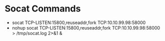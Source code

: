 # Socat Commands
- socat TCP-LISTEN:15800,reuseaddr,fork TCP:10.10.99.98:58000
- nohup socat TCP-LISTEN:15800,reuseaddr,fork TCP:10.10.99.98:58000 > /tmp/socat.log 2>&1 &
